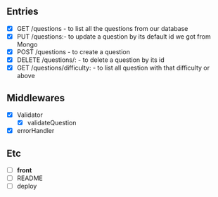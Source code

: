 ## Entries

- [x] GET /questions - to list all the questions from our database
- [x] PUT /questions:<id>- to update a question by its default id we got from Mongo
- [x] POST /questions - to create a question
- [x] DELETE /questions/:<id> - to delete a question by its id
- [x] GET /questions/difficulty:<difficulty> - to list all question with that difficulty or above

## Middlewares

- [x] Validator
  - [x] validateQuestion
- [x] errorHandler

## Etc 

- [ ] **front**
- [ ] README
- [ ] deploy
